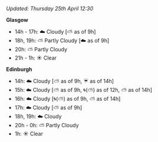 *Updated: Thursday 25th April 12:30*

**Glasgow**

* 14h - 17h: :cloud: Cloudy [:partly_sunny: as of 9h]
* 18h, 19h: :partly_sunny: Partly Cloudy [:cloud: as of 9h]
* 20h: :partly_sunny: Partly Cloudy
* 21h - 1h: :sunny: Clear

**Edinburgh**

* 14h: :cloud: Cloudy [:partly_sunny: as of 9h, :umbrella: as of 14h]
* 15h: :cloud: Cloudy [:partly_sunny: as of 9h, :cyclone:(:partly_sunny:) as of 12h, :partly_sunny: as of 14h]
* 16h: :cloud: Cloudy [:cyclone:(:partly_sunny:) as of 9h, :partly_sunny: as of 14h]
* 17h: :cloud: Cloudy [:partly_sunny: as of 9h]
* 18h, 19h: :cloud: Cloudy
* 20h - 0h: :partly_sunny: Partly Cloudy
* 1h: :sunny: Clear
